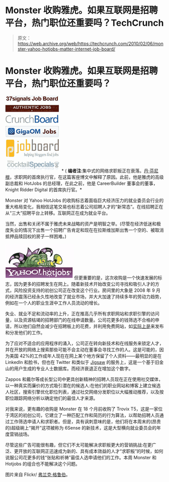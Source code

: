 # Monster 收购雅虎。如果互联网是招聘平台，热门职位还重要吗？TechCrunch

> 原文：<https://web.archive.org/web/https://techcrunch.com/2010/02/06/monster-yahoo-hotjobs-matter-internet-job-board/>

# Monster 收购雅虎。如果互联网是招聘平台，热门职位还重要吗？

![](img/ca8868db00897a00c45e76a17b49ce51.png) * ( **编者注**:集中式的网络求职板正在衰落。[丹·芬尼根](https://web.archive.org/web/20230202161814/http://www.crunchbase.com/person/dan-finnegan)，求职网的首席执行官，在这篇客座博文中解释了原因。此前，他是雅虎的高级副总裁和 HotJobs 的总经理，在此之前，他是 CareerBuilder 董事会的董事，Knight Ridder Digital 的首席执行官。*

Monster 对 Yahoo HotJobs 的收购标志着面临巨大经济压力的就业委员会行业的重大格局变化，我相信这笔交易也标志着公司招聘人才的“新常态”。在线招聘正在从“三大”招聘平台上转移。互联网正在成为就业平台。

当然，出售和关闭不属于雅虎未来战略的资产是明智之举。(尽管在经济低迷和极度失业的情况下出售一个招聘广告肯定和现在在拉斯维加斯出售一个空的、被取消抵押品赎回权的房子一样困难。)

![](img/fb374a5cd91b0e1f1d6f085a7b62b02c.png)但更重要的是，这次收购是一个快速发展的标志，因为更多的招聘发生在网上。随着新技术开始改变公司寻找和吸引人才的方式，风险投资支持的初创公司正在改变这个行业。房间里的大象是 2008 年 9 月的经济震荡已经永久性地改变了就业市场，并大大加速了持续多年的劳动力趋势，例如在一个人的职业生涯中工作人员流动的增长。

失业、就业不足和流动率的上升，正在推高几乎所有求职网站和求职引擎的访问量，以及资源枯竭的招聘部门的在线申请数量。公司花更多的钱筛选不合格的申请，所以他们自然会减少在招聘板上的花费，并利用免费网站，如[实际上是](https://web.archive.org/web/20230202161814/http://www.crunchbase.com/company/indeed)来发布和分发他们的工作。

为了应对不适合的应用程序的涌入，公司正在转向新技术和在线服务来锁定人才，并在开放的网络上搜索那些可能不会主动在董事会寻找工作的人。这是可能的，因为美国 42%的工作成年人现在在网上某个地方保留了个人资料——最明显的是在 LinkedIn 和脸书，但也在 Twitter 和类似于 [Jigsaw](https://web.archive.org/web/20230202161814/http://about.jigsaw.com/) 的服务上，这是一个基于旧金山的用户生成的专业人士数据库。而经济衰退正在增加这个数字。

Zappos 和戴尔等成长型公司中更具创新精神的招聘人员现在正在使用社交媒体，以一种真实而廉价的方式吸引潜在的候选人:在他们的职业网站和博客上建立候选人社区，搜索引擎优化职位列表，通过社交网络分发职位以大幅推动推荐，以及按职位跟踪网络分析以确定他们的最佳人才来源。

对我来说，更有趣的收购是 Monster 在 18 个月前收购了 Trovix T5，这是一家位于湾区的初创公司，它建立了一种匹配工作和简历的行为算法，以帮助招聘人员通过工作筛选申请人和求职者。但是，具有讽刺意味的是，他们将在本周末的(昂贵的)超级碗上“揭开”这项被称为 6Sense 的新技术，这是大型横向就业委员会的年度营销战场。

尽管这些广告可能很有趣，但它们不太可能解决求职板更大的营销挑战:在更广泛、更开放的互联网正迅速成为新的、具有成本效益的人才“求职板”的时候，如何说服公司花更多的钱“张贴和祈祷”最佳人选申请他们的工作。本周 Monster 和 Hotjobs 的组合也不能解决这个问题。

图片来自 Flickr/ [弗兰克·格鲁伯](https://web.archive.org/web/20230202161814/http://www.flickr.com/photos/somewhatfrank/296434500/)。